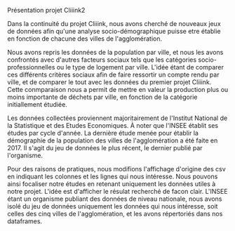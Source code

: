 
Présentation projet Cliiink2

Dans la continuité du projet Cliiink, nous avons cherché de nouveaux jeux de données afin qu'une analyse socio-démographique puisse etre établie en fonction de chacune des villes de l'agglomération.

Nous avons repris les données de la population par ville, et nous les avons confrontés avec d'autres facteurs sociaux tels que les catégories socio-professionnelles ou le type de logement par ville. L'idée étant de comparer ces différents critères sociaux afin de faire ressortir un compte rendu par ville, et de comparer le tout avec les données du premier projet Cliiink. Cette conmparaison nous a permit de mettre en valeur la production plus ou moins importante de déchets par ville, en fonction de la catégorie initiallement étudiée.

Les données collectées proviennent majoritairement de l'Institut National de la Statistique et des Etudes Economiques. À noter que l'INSEE établit ses études par cycle d'année. La dernière étude menée pour établir la démographie de la population des villes de l'agglomération a été faite en 2017. Il s'agit du jeu de données le plus récent, le dernier publié par l'organisme.

Pour des raisons de pratiques, nous modifions l'affichage d'origine des csv en indiquant les colonnes et les lignes qui nous intéresse. Nous pouvons ainsi focaliser notre études en retenant uniquement les données utiles à notre projet. L'idée est d'afficher le résulat recherché de facon clair. L'INSEE étant un organisme publiant des données de niveau nationale, nous avons isolé du jeu de données uniquement les données qui nous intéresse, soit celles des cinq villes de l'agglomération, et les avons répertoriés dans nos dataframes.
